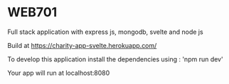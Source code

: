 # WEB701

Full stack application with express js, mongodb, svelte and node js 

Build at https://charity-app-svelte.herokuapp.com/

To develop this application install the dependencies using : 'npm run dev'

Your app will run at localhost:8080
